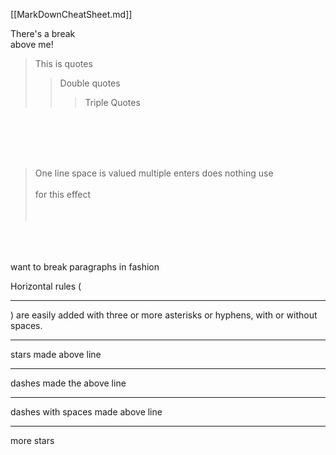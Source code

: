 [[MarkDownCheatSheet.md]]


There's a break <br /> above me!

> This is quotes
> > Double quotes
> > > Triple Quotes  


<br /><br /> <br /><br />
>One line space is valued multiple enters does nothing use <br /><br /> for this effect
<br /><br /><br />



<br /><br /><br />
want to break paragraphs in fashion<br />

Horizontal rules (<hr/>) are easily added with three or more asterisks or hyphens, with or without spaces.
***
stars made above line

---
dashes made the above line

- - -
dashes with spaces made above line

****************
more stars
